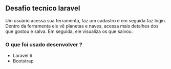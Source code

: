 
## Desafio tecnico laravel

Um usuário acessa sua ferramenta, faz um cadastro e em seguida faz login. Dentro da ferramenta ele vê planetas e naves, acessa mais detalhes dos que gostou e salva. Em seguida, ele visualiza os que salvou.


### O que foi usado desenvolver ?

* Laravel 6
* Bootstrap 
